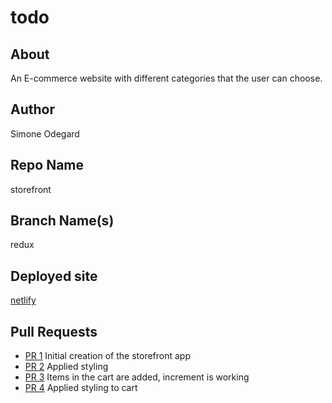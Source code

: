 # todo

## About

An E-commerce website with different categories that the user can choose.

## Author

Simone Odegard

## Repo Name

storefront

## Branch Name(s)

redux

## Deployed site

[netlify](https://loving-kirch-445281.netlify.app/)

## Pull Requests

- [PR 1](https://github.com/SimoneOdegard/storefront/pull/1) Initial creation of the storefront app
- [PR 2](https://github.com/SimoneOdegard/storefront/pull/5) Applied styling
- [PR 3](https://github.com/SimoneOdegard/storefront/pull/7) Items in the cart are added, increment is working
- [PR 4](https://github.com/SimoneOdegard/storefront/pull/9) Applied styling to cart